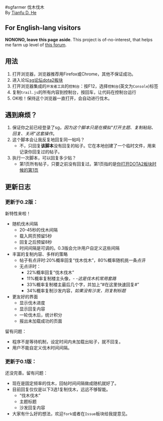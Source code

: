 #sgfarmer
伐木伐木  
By [Tianfu D. He](http://tianfudhe.github.io)
## For English-lang visitors
**NONONO, leave this page aside**. This project is of-no-interest, that helps me farm up level of [this forum](http://bbs.sgamer.com/forum-44-1.html).

## 用法
1. 打开浏览器，浏览器推荐用Firefox或Chrome，其他不保证成功。
2. 进入论坛[sg论坛dota2板块](http://bbs.sgamer.com/forum-44-1.html)
3. 打开浏览器集成的`开发者工具`的`控制台`：按F12，选择`控制台`(英文为`Console`)标签
4. 复制`trail.js`的所有内容到控制台，按回车，让代码在控制台运行
5. OK啦！保持这个浏览器一直打开，会自动进行伐木。

## 遇到麻烦？
1. 保证你之前已经登录了sg，*因为这个脚本只是在模拟“打开主题、复制粘贴、回复、关闭”这套操作*。
2. 这个脚本会让我反复地回复同一帖吗？
    - 不，只回复**该脚本**没有回复的帖子。它在本地创建了一个临时文件，用来记录你回复过的帖子。
3. 执行一次脚本，可以回复多少贴？
    - 第1页所有帖子，只要之前没有回复过。第1页指的是[你打开DOTA2板块时候的第1页](http://bbs.sgamer.com/forum-44-1.html)

## 更新日志
### 更新于0.2版：
新特性来啦！
- 随机伐木间隔
    - 20-45秒的伐木间隔
    - 载入网页预留5秒
    - 回复之后预留8秒
    - 时间间隔是可调的。0.3版会允许用户自定义这些间隔
- 丰富的复制内容、多样的策略
    - 帖子有点评时:20%概率回复“伐木伐木”，80%概率随机挑一条点评
    - 无点评时：
        - 22%概率回复“伐木伐木”
        - 11%概率复制楼主头像，*- -这是伐木机常用套路*
        - 33%概率复制楼主最后几个字，并加上“#在这里快速回复#”
        - 34%概率复制沙发内容，*如果没有沙发，则复制标题*
- 更友好的界面
    - 显示伐木进度
    - 显示回复内容
    - 一轮伐木后，统计积分
    - 报出未加载成功的页面

留有问题：
- 程序不是等待机制，设定时间内未加载出帖子，就不回复。
- 用户不能自定义伐木时间间隔。

### 更新于0.1版：
还没完善。留有问题：
- 现在是固定频率的伐木，回帖时间间隔做成随机就好了。
- 目前回复仅仅是以下3选1复制伐木，远远不够智能。
    - “伐木伐木”
    - 主题标题
    - 沙发回复内容
- 大家有什么好的想法，欢迎`fork`或者在`Issue`板块给我提意见。
